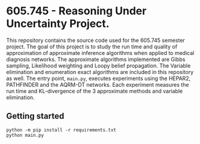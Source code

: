 # 605.745 - Reasoning Under Uncertainty Project.
This repository contains the source code used for the 605.745 semester project. The goal of this project is to study the run time and quality of approximation of approximate inference algorithms when applied to medical diagnosis networks. The approximate algorithms implemented are Gibbs sampling, Likelihood weighting and Loopy belief propagation. The Variable elimination and enumeration exact algorithms are included in this repository as well. The entry point, `main.py`, executes experiments using the HEPAR2, PATHFINDER and the AQRM-DT networks. Each experiment measures the run time and KL-divergence of the 3 approximate methods and variable elimination.

## Getting started
```
python -m pip install -r requirements.txt
python main.py
```
